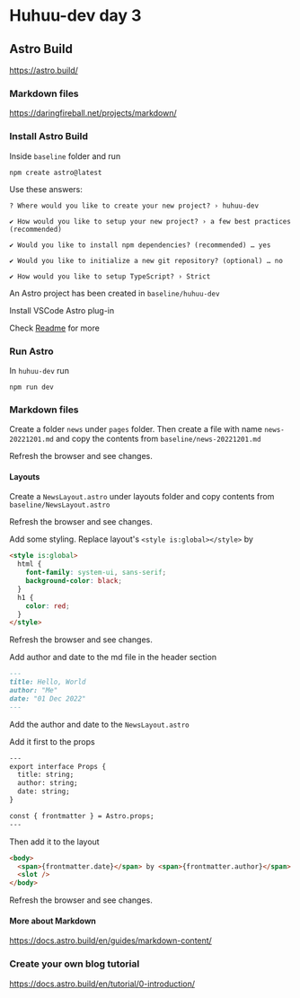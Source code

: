# Huhuu-dev day 3

## Astro Build

<https://astro.build/>

### Markdown files

<https://daringfireball.net/projects/markdown/>

### Install Astro Build

Inside `baseline` folder and run

```shell
npm create astro@latest
```

Use these answers:

```shell
? Where would you like to create your new project? › huhuu-dev

✔ How would you like to setup your new project? › a few best practices (recommended)

✔ Would you like to install npm dependencies? (recommended) … yes

✔ Would you like to initialize a new git repository? (optional) … no

✔ How would you like to setup TypeScript? › Strict
```

An Astro project has been created in `baseline/huhuu-dev`

Install VSCode Astro plug-in

Check [Readme](./result/huhuu-dev/README.md) for more

### Run Astro

In `huhuu-dev` run

```shell
npm run dev
```

### Markdown files

Create a folder `news` under `pages` folder. Then create a file with name `news-20221201.md` and copy the contents from `baseline/news-20221201.md`

Refresh the browser and see changes.

#### Layouts
Create a `NewsLayout.astro` under layouts folder and copy contents from `baseline/NewsLayout.astro`

Refresh the browser and see changes.

Add some styling. Replace layout's `<style is:global></style>` by

```html
<style is:global>
  html {
    font-family: system-ui, sans-serif;
    background-color: black;
  }
  h1 {
    color: red;
  }
</style>
```

Refresh the browser and see changes.

Add author and date to the md file in the header section

```md
---
title: Hello, World
author: "Me"
date: "01 Dec 2022"
---
```

Add the author and date to the `NewsLayout.astro`

Add it first to the props

```html
---
export interface Props {
  title: string;
  author: string;
  date: string;
}

const { frontmatter } = Astro.props;
---
```

Then add it to the layout

```html
<body>
  <span>{frontmatter.date}</span> by <span>{frontmatter.author}</span>
  <slot />
</body>
```

Refresh the browser and see changes.

#### More about Markdown

<https://docs.astro.build/en/guides/markdown-content/>


### Create your own blog tutorial

<https://docs.astro.build/en/tutorial/0-introduction/>
